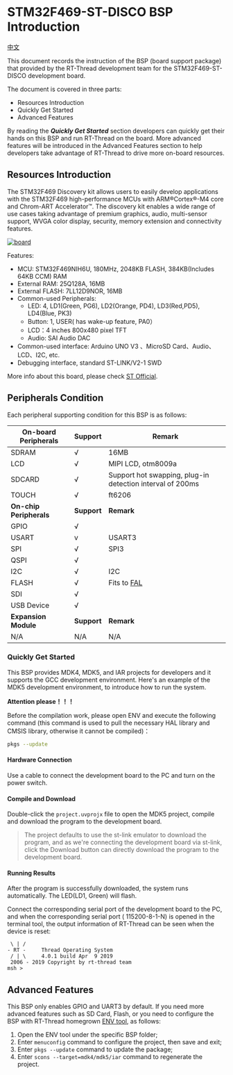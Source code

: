 # STM32F469-ST-DISCO BSP Introduction

[中文](README_zh.md) 

This document records the instruction of the BSP (board support package) that provided by the RT-Thread development team for the STM32F469-ST-DISCO development board.

The document is covered in three parts:

- Resources Introduction
- Quickly Get Started
- Advanced Features

By reading the ***Quickly Get Started*** section developers can quickly get their hands on this BSP and run RT-Thread on the board. More advanced features will be introduced in the Advanced Features section to help developers take advantage of RT-Thread to drive more on-board resources.

## Resources Introduction

The STM32F469 Discovery kit allows users to easily develop applications with the STM32F469 high-performance MCUs with ARM®Cortex®-M4 core and Chrom-ART Accelerator™. The discovery kit enables a wide range of use cases taking advantage of premium graphics, audio, multi-sensor support, WVGA color display, security, memory extension and connectivity features. 

[![board](https://github.com/RT-Thread/rt-thread/raw/master/bsp/stm32/stm32f469-st-disco/figures/board.png)](https://github.com/RT-Thread/rt-thread/blob/master/bsp/stm32/stm32f469-st-disco/figures/board.png)

Features:

- MCU: STM32F469NIH6U, 180MHz, 2048KB FLASH, 384KB(Includes 64KB CCM) RAM
- External RAM: 25Q128A, 16MB
- External FLASH: 7LL12D9NOR, 16MB
- Common-used Peripherals:
  - LED: 4, LD1(Green, PG6), LD2(Orange, PD4), LD3(Red,PD5), LD4(Blue, PK3)
  - Button: 1, USER( has wake-up feature, PA0）
  - LCD：4 inches 800x480 pixel TFT
  - Audio: SAI Audio DAC
- Common-used interface: Arduino UNO V3 、MicroSD Card、Audio、LCD、I2C, etc.
- Debugging interface, standard ST-LINK/V2-1 SWD 

More info about this board, please check [ST Official](https://www.st.com/en/evaluation-tools/32f469idiscovery.html). 

## Peripherals Condition

Each peripheral supporting condition for this BSP is as follows:

| **On-board Peripherals** | **Support** | Remark                                                    |
| ------------------------ | ----------- | --------------------------------------------------------- |
| SDRAM                    | √           | 16MB                                                      |
| LCD                      | √           | MIPI LCD, otm8009a                                        |
| SDCARD                   | √           | Support hot swapping, plug-in detection interval of 200ms |
| TOUCH                    | √           | ft6206                                                    |
| **On-chip Peripherals**  | **Support** | **Remark**                                                |
| GPIO                     | √           |                                                           |
| USART                    | v           | USART3                                                    |
| SPI                      | √           | SPI3                                                      |
| QSPI                     | √           |                                                           |
| I2C                      | √           | I2C                                                       |
| FLASH                    | √           | Fits to [FAL](https://github.com/RT-Thread-packages/fal)  |
| SDI                      | √           |                                                           |
| USB Device               | √           |                                                           |
| **Expansion Module**     | **Support** | **Remark**                                                |
| N/A                      | N/A         | N/A                                                       |

### Quickly Get Started

This BSP provides MDK4, MDK5, and IAR projects for developers and it supports the GCC development environment. Here's an example of the MDK5 development environment, to introduce how to run the system.

**Attention please！！！**

Before the compilation work, please open ENV and execute the following command (this command is used to pull the necessary HAL library and CMSIS library, otherwise it cannot be compiled)：

```bash
pkgs --update
```

#### Hardware Connection

Use a cable to connect the development board to the PC and turn on the power switch.

#### Compile and Download

Double-click the `project.uvprojx` file to open the MDK5 project, compile and download the program to the development board.

> The project defaults to use the st-link emulator to download the program, and as we're connecting the development board via st-link, click the Download button can directly download the program to the development board.

#### Running Results

After the program is successfully downloaded, the system runs automatically. The LED(LD1, Green) will flash. 

Connect the corresponding serial port of the development board to the PC, and when the corresponding serial port ( 115200-8-1-N) is opened in the terminal tool, the output information of RT-Thread can be seen when the device is reset:

```
 \ | /
- RT -     Thread Operating System
 / | \     4.0.1 build Apr  9 2019
 2006 - 2019 Copyright by rt-thread team
msh >
```

## **Advanced Features**

This BSP only enables GPIO and UART3 by default. If you need more advanced features such as SD Card, Flash, or you need to configure the BSP with RT-Thread homegrown [ENV tool](https://www.rt-thread.io/download.html?download=Env), as follows:

1. Open the ENV tool under the specific BSP folder;
2. Enter `menuconfig` command to configure the project, then save and exit;
3. Enter `pkgs --update` command to update the package;
4. Enter `scons --target=mdk4/mdk5/iar` command to regenerate the project.
